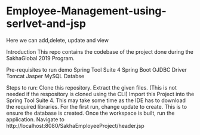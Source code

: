 # Employee-Management-using-serlvet-and-jsp
Here we can add,delete, update and view


Introduction
This repo contains the codebase of the project done during the SakhaGlobal 2019 Program.

Pre-requisites to run demo
Spring Tool Suite 4 Spring Boot OJDBC Driver Tomcat Jasper MySQL Databse

Steps to run:
Clone this repository. Extract the given files. (This is not needed if the respository is cloned using the CLI) Import this Project into the Spring Tool Suite 4. This may take some time as the IDE has to download the required libraries. For the first run, change update to create. This is to ensure the database is created. Once the workspace is built, run the application. Navigate to http://localhost:8080/SakhaEmployeeProject/header.jsp
